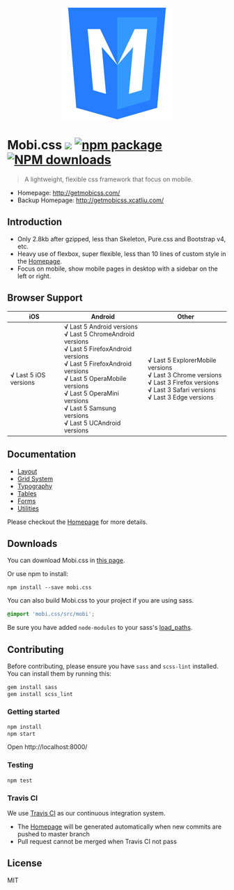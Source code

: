 <p align="center">
  <a href="http://getmobicss.com/">
    <img width="256" alt="Mobi.css Logo" src="site/img/mobi-logo-512.png"/>
  </a>
</p>

# Mobi.css [![](https://img.shields.io/travis/xcatliu/mobi.css.svg?style=flat-square)](https://travis-ci.org/xcatliu/mobi.css) [![npm package](https://img.shields.io/npm/v/mobi.css.svg?style=flat-square)](https://www.npmjs.org/package/mobi.css) [![NPM downloads](http://img.shields.io/npm/dm/mobi.css.svg?style=flat-square)](https://npmjs.org/package/mobi.css)

> A lightweight, flexible css framework that focus on mobile.

- Homepage: http://getmobicss.com/
- Backup Homepage: http://getmobicss.xcatliu.com/

## Introduction

- Only 2.8kb after gzipped, less than Skeleton, Pure.css and Bootstrap v4, etc.
- Heavy use of flexbox, super flexible, less than 10 lines of custom style in the [Homepage].
- Focus on mobile, show mobile pages in desktop with a sidebar on the left or right.

## Browser Support

<table>
  <thead>
    <tr>
      <th>iOS</th>
      <th>Android</th>
      <th>Other</th>
    </tr>
  </thead>
  <tbody>
    <tr>
      <td><strong>√</strong> Last 5 iOS versions</td>
      <td>
        <strong>√</strong> Last 5 Android versions<br/>
        <strong>√</strong> Last 5 ChromeAndroid versions<br/>
        <strong>√</strong> Last 5 FirefoxAndroid versions<br/>
        <strong>√</strong> Last 5 FirefoxAndroid versions<br/>
        <strong>√</strong> Last 5 OperaMobile versions<br/>
        <strong>√</strong> Last 5 OperaMini versions<br/>
        <strong>√</strong> Last 5 Samsung versions<br/>
        <strong>√</strong> Last 5 UCAndroid versions
      </td>
      <td>
        <strong>√</strong> Last 5 ExplorerMobile versions<br/>
        <strong>√</strong> Last 3 Chrome versions<br/>
        <strong>√</strong> Last 3 Firefox versions<br/>
        <strong>√</strong> Last 3 Safari versions<br/>
        <strong>√</strong> Last 3 Edge versions
      </td>
    </tr>
  </tbody>
</table>

## Documentation

- [Layout](http://getmobicss.com/#layout)
- [Grid System](http://getmobicss.com/#grid-system)
- [Typography](http://getmobicss.com/#typography)
- [Tables](http://getmobicss.com/#tables)
- [Forms](http://getmobicss.com/#forms)
- [Utilities](http://getmobicss.com/#utilities)

Please checkout the [Homepage] for more details.

## Downloads

You can download Mobi.css in [this page](https://github.com/xcatliu/mobi.css/releases).

Or use npm to install:

```shell
npm install --save mobi.css
```

You can also build Mobi.css to your project if you are using sass.

```scss
@import 'mobi.css/src/mobi';
```

Be sure you have added `node-modules` to your sass's [load_paths](http://stackoverflow.com/questions/6502313/sass-import-a-file-from-a-different-directory).

## Contributing

Before contributing, please ensure you have `sass` and `scss-lint` installed. You can install them by running this:

```shell
gem install sass
gem install scss_lint
```

### Getting started

```shell
npm install
npm start
```

Open http://localhost:8000/

### Testing

```shell
npm test
```

### Travis CI

We use [Travis CI](https://travis-ci.org/xcatliu/mobi.css) as our continuous integration system.

- The [Homepage] will be generated automatically when new commits are pushed to master branch
- Pull request cannot be merged when Travis CI not pass

## License

MIT

[Homepage]: http://getmobicss.com
